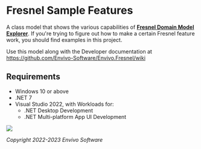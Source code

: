 # Fresnel Sample Features

A class model that shows the various capabilities of [**Fresnel Domain Model Explorer**](https://github.com/Envivo-Software/Envivo.Fresnel).  If you're trying to figure out how to make a certain Fresnel feature work, you should find examples in this project.

Use this model along with the Developer documentation at
https://github.com/Envivo-Software/Envivo.Fresnel/wiki

## Requirements

- Windows 10 or above
- .NET 7
- Visual Studio 2022, with Workloads for:
  - .NET Desktop Development
  - .NET Multi-platform App UI Development

![](https://www.envivo.co.uk/images/Fresnel_logo_docs_logo.png)

*Copyright 2022-2023 Envivo Software*